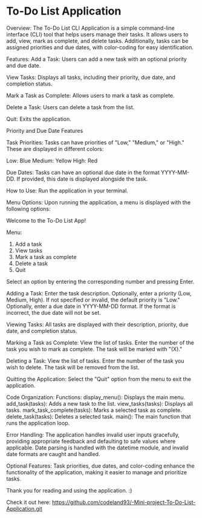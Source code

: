# To-Do List Application
Overview:
The To-Do List CLI Application is a simple command-line interface (CLI) tool that helps users manage their tasks. It allows users to add, view, mark as complete, and delete tasks. Additionally, tasks can be assigned priorities and due dates, with color-coding for easy identification.

Features:
Add a Task: Users can add a new task with an optional priority and due date.

View Tasks: Displays all tasks, including their priority, due date, and completion status.

Mark a Task as Complete: Allows users to mark a task as complete.

Delete a Task: Users can delete a task from the list.

Quit: Exits the application.

Priority and Due Date Features

Task Priorities: Tasks can have priorities of "Low," "Medium," or "High." These are displayed in different colors:

Low: Blue
Medium: Yellow
High: Red

Due Dates: Tasks can have an optional due date in the format YYYY-MM-DD. If provided, this date is displayed alongside the task.

How to Use:
Run the application in your terminal.

Menu Options:
Upon running the application, a menu is displayed with the following options:

Welcome to the To-Do List App!

Menu:
1. Add a task
2. View tasks
3. Mark a task as complete
4. Delete a task
5. Quit

Select an option by entering the corresponding number and pressing Enter.

Adding a Task:
Enter the task description.
Optionally, enter a priority (Low, Medium, High). If not specified or invalid, the default priority is "Low."
Optionally, enter a due date in YYYY-MM-DD format. If the format is incorrect, the due date will not be set.

Viewing Tasks:
All tasks are displayed with their description, priority, due date, and completion status.

Marking a Task as Complete:
View the list of tasks.
Enter the number of the task you wish to mark as complete. The task will be marked with "(X)."

Deleting a Task:
View the list of tasks.
Enter the number of the task you wish to delete. The task will be removed from the list.

Quitting the Application:
Select the "Quit" option from the menu to exit the application.

Code Organization:
Functions:
display_menu(): Displays the main menu.
add_task(tasks): Adds a new task to the list.
view_tasks(tasks): Displays all tasks.
mark_task_complete(tasks): Marks a selected task as complete.
delete_task(tasks): Deletes a selected task.
main(): The main function that runs the application loop.

Error Handling:
The application handles invalid user inputs gracefully, providing appropriate feedback and defaulting to safe values where applicable.
Date parsing is handled with the datetime module, and invalid date formats are caught and handled.

Optional Features:
Task priorities, due dates, and color-coding enhance the functionality of the application, making it easier to manage and prioritize tasks.

Thank you for reading and using the application. :)

Check it out here: https://github.com/codeland93/-Mini-project-To-Do-List-Application.git

